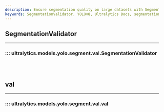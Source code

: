 ```yaml
---
description: Ensure segmentation quality on large datasets with SegmentationValidator. Review and visualize results with ease. Learn more at Ultralytics Docs.
keywords: SegmentationValidator, YOLOv8, Ultralytics Docs, segmentation model, validation
---
```


## SegmentationValidator
---
### ::: ultralytics.models.yolo.segment.val.SegmentationValidator
<br><br>

## val
---
### ::: ultralytics.models.yolo.segment.val.val
<br><br>
